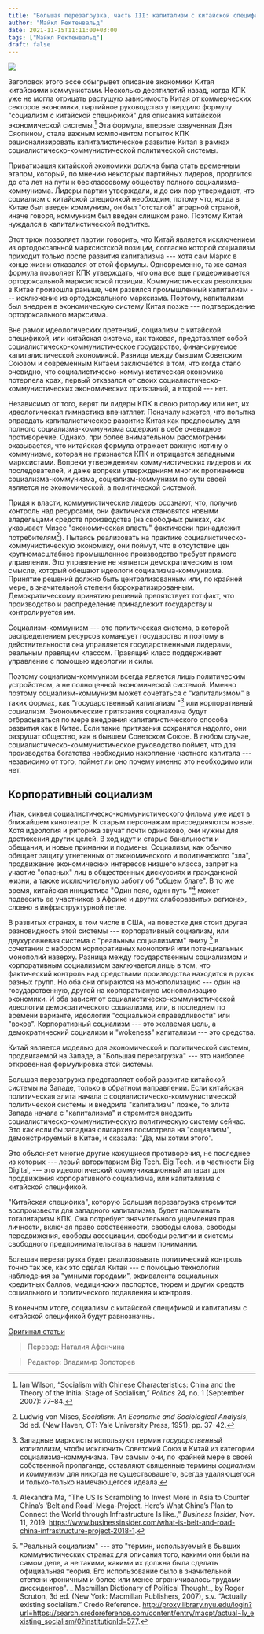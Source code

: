 ```yaml
---
title: "Большая перезагрузка, часть III: капитализм с китайской спецификой"
author: "Майкл Ректенвальд"
date: 2021-11-15T11:11:00+03:00
tags: ["Майкл Ректенвальд"]
draft: false
---
```

![](https://cdn.mises.org/styles/slideshow/s3/static-page/img/chinese-capitalism-wire.jpg?itok=VeRTbV_R)

Заголовок этого эссе обыгрывет описание экономики Китая китайскими коммунистами. Несколько десятилетий назад, когда КПК уже не могла отрицать растущую зависимость Китая от коммерческих секторов экономики, партийное руководство утвердило формулу "социализм с китайской спецификой" для описания китайской экономической системы.[^1] Эта формула, впервые озвученная Дэн Сяопином, стала важным компонентом попыток КПК рационализировать капиталистическое развитие Китая в рамках социалистическо-коммунистической политической системы.

Приватизация китайской экономики должна была стать временным этапом, который, по мнению некоторых партийных лидеров, продлится до ста лет на пути к бесклассовому обществу полного социализма-коммунизма. Лидеры партии утверждали, и до сих пор утверждают, что социализм с китайской спецификой необходим, потому что, когда в Китае был введен коммунизм, он был "отсталой" аграрной страной, иначе говоря, коммунизм был введен слишком рано. Поэтому Китай нуждался в капиталистической подпитке.

Этот трюк позволяет партии говорить, что Китай является исключением из ортодоксальной марксистской позиции, согласно которой социализм приходит только после развития капитализма --- хотя сам Маркс в конце жизни отказался от этой формулы. Одновременно, та же самая формула позволяет КПК утверждать, что она все еще придерживается ортодоксальной марксистской позиции. Коммунистическая революция в Китае произошла раньше, чем развился промышленный капитализм --- исключение из ортодоксального марксизма. Поэтому, капитализм был внедрен в экономическую систему Китая позже --- подтверждение ортодоксального марксизма.

Вне рамок идеологических претензий, социализм с китайской спецификой, или китайская система, как таковая, представляет собой социалистическо-коммунистическое государство, финансируемое капиталистической экономикой. Разница между бывшим Советским Союзом и современным Китаем заключается в том, что когда стало очевидно, что социалистическо-коммунистическая экономика потерпела крах, первый отказался от своих социалистическо-коммунистических экономических притязаний, а второй --- нет.

Независимо от того, верят ли лидеры КПК в свою риторику или нет, их идеологическая гимнастика впечатляет. Поначалу кажется, что попытка оправдать капиталистическое развитие Китая как предпосылку для полного социализма-коммунизма содержит в себе очевидное противоречие. Однако, при более внимательном рассмотрении оказывается, что китайская формула отражает важную истину о коммунизме, которая не признается  КПК и отрицается западными марксистами. Вопреки утверждениям коммунистических лидеров и их последователей, и даже вопреки утверждениям многих противников социализма-коммунизма, социализм-коммунизм по сути своей является не экономической, а политической системой.

Придя к власти, коммунистические лидеры осознают, что, получив контроль над ресурсами, они фактически становятся новыми владельцами средств производства (на свободных рынках, как указывает Мизес "экономическая власть" фактически принадлежит потребителям[^2]). Пытаясь реализовать на практике социалистическо-коммунистическую экономику, они поймут, что в отсутствие цен крупномасштабное промышленное производство требует прямого управления. Это управление не является демократическим в том смысле, который обещают идеологи социализма-коммунизма. Принятие решений должно быть централизованным или, по крайней мере, в значительной степени бюрократизированным. Демократическому принятию решений препятствует тот факт, что производство и распределение принадлежит государству и контролируется им.

Социализм-коммунизм --- это политическая система, в которой распределением ресурсов командует государство и поэтому в действительности она управляется государственными лидерами, реальным правящим классом. Правящий класс поддерживает управление с помощью идеологии и силы.

Поэтому социализм-коммунизм всегда является лишь политическим устройством, а не полноценной экономической системой. Именно поэтому социализм-коммунизм может сочетаться с "капитализмом" в таких формах, как "государственный капитализм "[^3] или корпоративный социализм. Экономические притязания социализма будут отбрасываться по мере внедрения капиталистического способа развития как в Китае. Если такие притязания сохранятся надолго, они разрушат общество, как в бывшем Советском Союзе. В любом случае, социалистическо-коммунистическое руководство поймет, что для производства богатства необходимо накопление частного капитала --- независимо от того, поймет ли оно почему именно это необходимо или нет.

## Корпоративный социализм

Итак, сиквел социалистическо-коммунистического фильма уже идет в ближайшем кинотеатре. К старым персонажам присоединяются новые. Хотя идеология и риторика звучат почти одинаково, они нужны для достижения других целей. В ход идут и старые банальности и обещания, и новые приманки и подмены. Социализм, как обычно обещает защиту угнетенных от экономического и политического "зла", продвижение экономических интересов низшего класса, запрет на участие "опасных" лиц в общественных дискуссиях и гражданской жизни, а также исключительную заботу об "общем благе". В то же время, китайская инициатива "Один пояс, один путь "[^4] может подвесить ее участников в Африке и других слаборазвитых регионах, словно в инфраструктурной петле.

В развитых странах, в том числе в США, на повестке дня стоит другая разновидность этой системы --- корпоративный социализм, или двухуровневая система с "реальным социализмом" внизу [^5] в сочетании с набором корпоративных монополий или потенциальных монополий наверху. Разница между государственным социализмом и корпоративным социализмом заключается лишь в том, что фактический контроль над средствами производства находится в руках разных групп. Но оба они опираются на монополизацию --- один на государственную, другой на корпоративную монополизацию экономики. И оба зависят от социалистическо-коммунистической идеологии демократического социализма, или, в последнем по времени варианте, идеологии "социальной справедливости" или "воков". Корпоративный социализм --- это желаемая цель, а демократический социализм и "wokeness" капитализм --- это средства.

Китай является моделью для экономической и политической системы, продвигаемой на Западе, а "Большая перезагрузка" --- это наиболее откровенная формулировка этой системы.

Большая перезагрузка представляет собой развитие китайской системы на Западе, только в обратном направлении. Если китайская политическая элита начала с социалистическо-коммунистической политической системы и внедрила "капитализм" позже, то элита Запада начала с "капитализма" и стремится внедрить социалистическо-коммунистическую политическую систему сейчас. Это как если бы западная олигархия посмотрела на "социализм", демонстрируемый в Китае, и сказала: "Да, мы хотим этого".

Это объясняет многие другие кажущиеся противоречия, не последнее из которых --- левый авторитаризм Big Tech. Big Tech, и в частности Big Digital, --- это идеологический коммуникационный аппарат для продвижения корпоративного социализма, или капитализма с китайской спецификой.

"Китайская специфика", которую Большая перезагрузка стремится воспроизвести для западного капитализма, будет напоминать тоталитаризм КПК. Она потребует значительного ущемления прав личности, включая право собственности, свободы слова, свободы передвижения, свободы ассоциации, свободы религии и системы свободного предпринимательства в нашем понимании.

Большая перезагрузка будет реализовывать политический контроль точно так же, как это сделал Китай --- с помощью технологий наблюдения за "умными городами", эквивалента социальных кредитных баллов, медицинских паспортов, тюрем и других средств социального и политического подавления и контроля.

В конечном итоге, социализм с китайской спецификой и капитализм с китайской спецификой будут равнозначны.

[Оригинал статьи](https://mises.org/wire/great-reset-part-iii-capitalism-chinese-characteristics)

> Перевод: Наталия Афончина

> Редактор: Владимир Золоторев

[^1]: Ian Wilson, “Socialism with Chinese Characteristics: China and the Theory of the Initial Stage of Socialism,” _Politics_ 24, no. 1 (September 2007): 77–84.
[^2]:Ludwig von Mises, _Socialism: An Economic and Sociological Analysis_, 3d ed. (New Haven, CT: Yale University Press, 1951), pp. 37–42.
[^3]:Западные марксисты используют термин _государственный капитализм_, чтобы исключить Советский Союз и Китай из категории социализма-коммунизма. Тем самым они, по крайней мере в своей собственной пропаганде, оставляют священные термины _социализм_ и _коммунизм_ для никогда не существовашего, всегда удаляющегося и только-только намечающегося идеала.
[^4]: Alexandra Ma, “The US Is Scrambling to Invest More in Asia to Counter China’s ‘Belt and Road’ Mega-Project. Here’s What China’s Plan to Connect the World through Infrastructure Is like.,” _Business Insider_, Nov. 11, 2019. https://www.businessinsider.com/what-is-belt-and-road-china-infra­structure-project-2018-1.
[^5]:"Реальный социализм" --- это "термин, используемый в бывших коммунистических странах для описания того, какими они были на самом деле, а не такими, какими их должна была сделать официальная теория. Его использование было в значительной степени ироничным и более или менее ограничивалось трудами диссидентов". _ Macmillan Dictionary of Political Thought_, by Roger Scruton, 3d ed. (New York: Macmillan Publishers, 2007), s.v. “Actually existing socialism.” Credo Reference. http://proxy.library.nyu.edu/login?url=https://search.credoreference.com/content/entry/macpt/actual¬ly_existing_socialism/0?institutionId=577.
